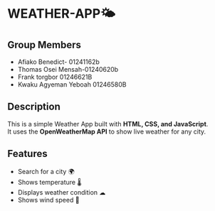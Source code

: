 # WEATHER-APP🌤

## Group Members
- Afiako Benedict- 01241162b
- Thomas Osei Mensah-01240620b
- Frank torgbor 01246621B
- Kwaku Agyeman	Yeboah	01246580B

## Description
This is a simple Weather App built with **HTML, CSS, and JavaScript**.  
It uses the **OpenWeatherMap API** to show live weather for any city.

## Features
- Search for a city 🌍  
- Shows temperature 🌡  
- Displays weather condition ☁  
- Shows wind speed 💨  
